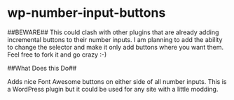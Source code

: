 # wp-number-input-buttons

##BEWARE##
This could clash with other plugins that are already adding incremental buttons to their number inputs. I am planning to add the ability to change the selector and make it only add buttons where you want them. Feel free to fork it and go crazy :-)

##What Does this Do##

Adds nice Font Awesome buttons on either side of all number inputs. This is a WordPress plugin but it could be used for any site with a little modding.

